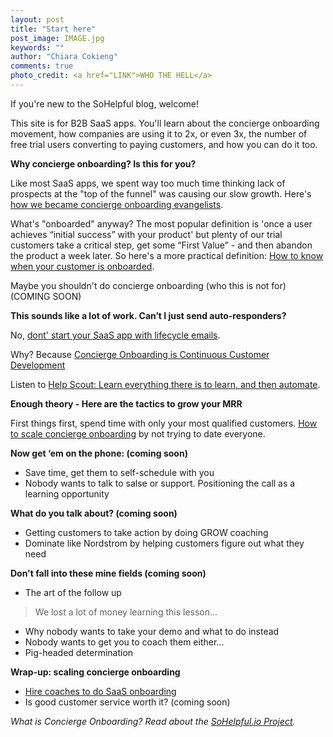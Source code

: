 ```yaml
---
layout: post
title: "Start here"
post_image: IMAGE.jpg
keywords: ""
author: "Chiara Cokieng"
comments: true
photo_credit: <a href="LINK">WHO THE HELL</a>
---
```


If you're new to the SoHelpful blog, welcome!

This site is for B2B SaaS apps. You'll learn about the concierge onboarding movement, how companies are using it to 2x, or even 3x, the number of free trial users converting to paying customers, and how you can do it too.

**Why concierge onboarding? Is this for you?**

Like most SaaS apps, we spent way too much time thinking lack of prospects at the "top of the funnel" was causing our slow growth. Here's [how we became concierge onboarding evangelists](http://blog.sohelpful.io/about/).

What's "onboarded" anyway? The most popular definition is 'once a user achieves “initial success” with your product' but plenty of our trial customers take a critical step, get some “First Value” - and then abandon the product a week later. So here's a more practical definition:
[How to know when your customer is onboarded](http://blog.sohelpful.io/blog/defining-onboarded/).

Maybe you shouldn't do concierge onboarding (who this is not for) (COMING SOON)

**This sounds like a lot of work. Can’t I just send auto-responders?**

No, [dont' start your SaaS app with lifecycle emails](http://blog.sohelpful.io/blog/lifecycle/).

Why? Because [Concierge Onboarding is Continuous Customer Development](http://blog.sohelpful.io/2015/02/07/concierge-onboarding-is-continuous-customer-development/) 

Listen to [Help Scout: Learn everything there is to learn, and then automate](http://blog.sohelpful.io/2015/02/07/concierge-onboarding-is-continuous-customer-development/).

**Enough theory - Here are the tactics to grow your MRR**

First things first, spend time with only your most qualified customers. [How to scale concierge onboarding](http://blog.sohelpful.io/blog/qualify/ ) by not trying to date everyone.

**Now get ‘em on the phone: (coming soon)**

+ Save time, get them to self-schedule with you
+ Nobody wants to talk to salse or support. Positioning the call as a learning opportunity

**What do you talk about? (coming soon)**

+ Getting customers to take action by doing GROW coaching
+ Dominate like Nordstrom by helping customers figure out what they need

**Don't fall into these mine fields (coming soon)**

+ The art of the follow up
> We lost a lot of money learning this lesson...
+ Why nobody wants to take your demo and what to do instead
+ Nobody wants to get you to coach them either...
+ Pig-headed determination

**Wrap-up: scaling concierge onboarding**

+ [Hire coaches to do SaaS onboarding](http://blog.sohelpful.io/blog/hire-coaches-to-do-saas-onboarding/)
+ Is good customer service worth it? (coming soon)

*What is Concierge Onboarding? Read about the <a href="http://blog.sohelpful.io/sohelpfulio/index.html">SoHelpful.io Project</a>.*